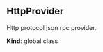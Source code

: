 <a name="HttpProvider"></a>

## HttpProvider
Http protocol json rpc provider.

**Kind**: global class  
